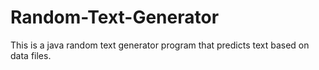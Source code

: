 # Random-Text-Generator
This is a java random text generator program that predicts text based on data files.
